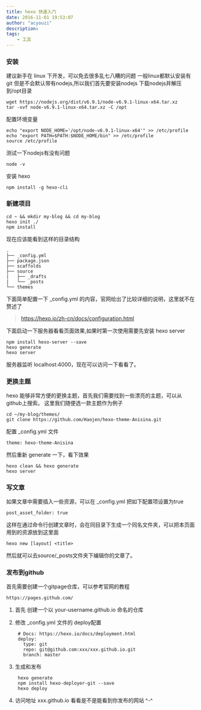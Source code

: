 ```yaml
---
title: hexo 快速入门
date: 2016-11-01 19:53:07
author: "acyouzi"
description: 
tags:
    - 工具
---
```


### 安装
建议新手在 linux 下开发，可以免去很多乱七八糟的问题
一般linux都默认安装有git 但是不会默认带有nodejs,所以我们首先要安装nodejs
下载nodejs并解压到/opt目录

    wget https://nodejs.org/dist/v6.9.1/node-v6.9.1-linux-x64.tar.xz
    tar -xvf node-v6.9.1-linux-x64.tar.xz -C /opt

配置环境变量

    echo "export NODE_HOME='/opt/node-v6.9.1-linux-x64'" >> /etc/profile
    echo "export PATH=$PATH:$NODE_HOME/bin" >> /etc/profile
    source /etc/profile

测试一下nodejs有没有问题

    node -v

安装 hexo

    npm install -g hexo-cli

### 新建项目

    cd ~ && mkdir my-blog && cd my-blog
    hexo init ./
    npm install

现在应该能看到这样的目录结构

    .
    ├── _config.yml
    ├── package.json
    ├── scaffolds
    ├── source
    |   ├── _drafts
    |   └── _posts
    └── themes

下面简单配置一下 _config.yml 的内容，官网给出了比较详细的说明，这里就不在赘述了
> https://hexo.io/zh-cn/docs/configuration.html

下面启动一下服务器看看页面效果,如果时第一次使用需要先安装 hexo server

    npm install hexo-server --save
    hexo generate
    hexo server

服务器监听 localhost:4000，现在可以访问一下看看了。

### 更换主题
hexo 能够非常方便的更换主题，首先我们需要找到一些漂亮的主题，可以从github上搜索。
这里我们随便选一款主题作为例子

    cd ~/my-blog/themes/
    git clone https://github.com/Haojen/hexo-theme-Anisina.git

配置 _config.yml 文件

    theme: hexo-theme-Anisina

然后重新 generate 一下，看下效果

    hexo clean && hexo generate
    hexo server

### 写文章
如果文章中需要插入一些资源，可以在 _config.yml 把如下配置项设置为true

    post_asset_folder: true

这样在通过命令行创建文章时，会在同目录下生成一个同名文件夹，可以把本页面用到的资源放到这里面

    hexo new [layout] <title>

然后就可以去source/_posts文件夹下编辑你的文章了。

### 发布到github
首先需要创建一个gitpage仓库，可以参考官网的教程

    https://pages.github.com/

1. 首先 创建一个以 your-username.github.io 命名的仓库
2. 修改 _config.yml 文件的 deploy配置

        # Docs: https://hexo.io/docs/deployment.html
        deploy:
          type: git
          repo: git@github.com:xxx/xxx.github.io.git
          branch: master

3. 生成和发布

        hexo generate
        npm install hexo-deployer-git --save 
        hexo deploy

4. 访问地址 xxx.github.io 看看是不是能看到你发布的网站 ^-^

